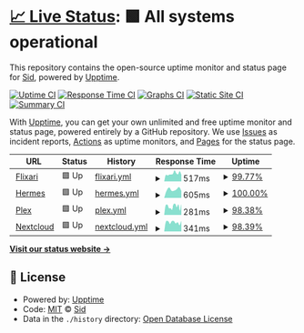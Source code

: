 # [📈 Live Status](https://SDS1337.github.io/upptime): <!--live status--> **🟩 All systems operational**

This repository contains the open-source uptime monitor and status page for [Sid](https://SDS1337.github.io/upptime), powered by [Upptime](https://github.com/upptime/upptime).

[![Uptime CI](https://github.com/SDS1337/upptime/workflows/Uptime%20CI/badge.svg)](https://github.com/SDS1337/upptime/actions?query=workflow%3A%22Uptime+CI%22)
[![Response Time CI](https://github.com/SDS1337/upptime/workflows/Response%20Time%20CI/badge.svg)](https://github.com/SDS1337/upptime/actions?query=workflow%3A%22Response+Time+CI%22)
[![Graphs CI](https://github.com/SDS1337/upptime/workflows/Graphs%20CI/badge.svg)](https://github.com/SDS1337/upptime/actions?query=workflow%3A%22Graphs+CI%22)
[![Static Site CI](https://github.com/SDS1337/upptime/workflows/Static%20Site%20CI/badge.svg)](https://github.com/SDS1337/upptime/actions?query=workflow%3A%22Static+Site+CI%22)
[![Summary CI](https://github.com/SDS1337/upptime/workflows/Summary%20CI/badge.svg)](https://github.com/SDS1337/upptime/actions?query=workflow%3A%22Summary+CI%22)

With [Upptime](https://upptime.js.org), you can get your own unlimited and free uptime monitor and status page, powered entirely by a GitHub repository. We use [Issues](https://github.com/SDS1337/upptime/issues) as incident reports, [Actions](https://github.com/SDS1337/upptime/actions) as uptime monitors, and [Pages](https://SDS1337.github.io/upptime) for the status page.

<!--start: status pages-->
<!-- This summary is generated by Upptime (https://github.com/upptime/upptime) -->
<!-- Do not edit this manually, your changes will be overwritten -->
<!-- prettier-ignore -->
| URL | Status | History | Response Time | Uptime |
| --- | ------ | ------- | ------------- | ------ |
| <img alt="" src="https://assets.flixari.co/organizr/logo.png" height="13"> [Flixari](https://flixari.co) | 🟩 Up | [flixari.yml](https://github.com/SDS1337/upptime/commits/HEAD/history/flixari.yml) | <details><summary><img alt="Response time graph" src="./graphs/flixari/response-time-week.png" height="20"> 517ms</summary><br><a href="https://status.flixari.co/history/flixari"><img alt="Response time 574" src="https://img.shields.io/endpoint?url=https%3A%2F%2Fraw.githubusercontent.com%2FSDS1337%2Fupptime%2FHEAD%2Fapi%2Fflixari%2Fresponse-time.json"></a><br><a href="https://status.flixari.co/history/flixari"><img alt="24-hour response time 354" src="https://img.shields.io/endpoint?url=https%3A%2F%2Fraw.githubusercontent.com%2FSDS1337%2Fupptime%2FHEAD%2Fapi%2Fflixari%2Fresponse-time-day.json"></a><br><a href="https://status.flixari.co/history/flixari"><img alt="7-day response time 517" src="https://img.shields.io/endpoint?url=https%3A%2F%2Fraw.githubusercontent.com%2FSDS1337%2Fupptime%2FHEAD%2Fapi%2Fflixari%2Fresponse-time-week.json"></a><br><a href="https://status.flixari.co/history/flixari"><img alt="30-day response time 599" src="https://img.shields.io/endpoint?url=https%3A%2F%2Fraw.githubusercontent.com%2FSDS1337%2Fupptime%2FHEAD%2Fapi%2Fflixari%2Fresponse-time-month.json"></a><br><a href="https://status.flixari.co/history/flixari"><img alt="1-year response time 646" src="https://img.shields.io/endpoint?url=https%3A%2F%2Fraw.githubusercontent.com%2FSDS1337%2Fupptime%2FHEAD%2Fapi%2Fflixari%2Fresponse-time-year.json"></a></details> | <details><summary><a href="https://status.flixari.co/history/flixari">99.77%</a></summary><a href="https://status.flixari.co/history/flixari"><img alt="All-time uptime 99.46%" src="https://img.shields.io/endpoint?url=https%3A%2F%2Fraw.githubusercontent.com%2FSDS1337%2Fupptime%2FHEAD%2Fapi%2Fflixari%2Fuptime.json"></a><br><a href="https://status.flixari.co/history/flixari"><img alt="24-hour uptime 100.00%" src="https://img.shields.io/endpoint?url=https%3A%2F%2Fraw.githubusercontent.com%2FSDS1337%2Fupptime%2FHEAD%2Fapi%2Fflixari%2Fuptime-day.json"></a><br><a href="https://status.flixari.co/history/flixari"><img alt="7-day uptime 99.77%" src="https://img.shields.io/endpoint?url=https%3A%2F%2Fraw.githubusercontent.com%2FSDS1337%2Fupptime%2FHEAD%2Fapi%2Fflixari%2Fuptime-week.json"></a><br><a href="https://status.flixari.co/history/flixari"><img alt="30-day uptime 96.89%" src="https://img.shields.io/endpoint?url=https%3A%2F%2Fraw.githubusercontent.com%2FSDS1337%2Fupptime%2FHEAD%2Fapi%2Fflixari%2Fuptime-month.json"></a><br><a href="https://status.flixari.co/history/flixari"><img alt="1-year uptime 98.45%" src="https://img.shields.io/endpoint?url=https%3A%2F%2Fraw.githubusercontent.com%2FSDS1337%2Fupptime%2FHEAD%2Fapi%2Fflixari%2Fuptime-year.json"></a></details>
| <img alt="" src="https://assets.flixari.co/mailcow.png" height="13"> [Hermes](https://hermes.flixari.co) | 🟩 Up | [hermes.yml](https://github.com/SDS1337/upptime/commits/HEAD/history/hermes.yml) | <details><summary><img alt="Response time graph" src="./graphs/hermes/response-time-week.png" height="20"> 605ms</summary><br><a href="https://status.flixari.co/history/hermes"><img alt="Response time 587" src="https://img.shields.io/endpoint?url=https%3A%2F%2Fraw.githubusercontent.com%2FSDS1337%2Fupptime%2FHEAD%2Fapi%2Fhermes%2Fresponse-time.json"></a><br><a href="https://status.flixari.co/history/hermes"><img alt="24-hour response time 726" src="https://img.shields.io/endpoint?url=https%3A%2F%2Fraw.githubusercontent.com%2FSDS1337%2Fupptime%2FHEAD%2Fapi%2Fhermes%2Fresponse-time-day.json"></a><br><a href="https://status.flixari.co/history/hermes"><img alt="7-day response time 605" src="https://img.shields.io/endpoint?url=https%3A%2F%2Fraw.githubusercontent.com%2FSDS1337%2Fupptime%2FHEAD%2Fapi%2Fhermes%2Fresponse-time-week.json"></a><br><a href="https://status.flixari.co/history/hermes"><img alt="30-day response time 597" src="https://img.shields.io/endpoint?url=https%3A%2F%2Fraw.githubusercontent.com%2FSDS1337%2Fupptime%2FHEAD%2Fapi%2Fhermes%2Fresponse-time-month.json"></a><br><a href="https://status.flixari.co/history/hermes"><img alt="1-year response time 587" src="https://img.shields.io/endpoint?url=https%3A%2F%2Fraw.githubusercontent.com%2FSDS1337%2Fupptime%2FHEAD%2Fapi%2Fhermes%2Fresponse-time-year.json"></a></details> | <details><summary><a href="https://status.flixari.co/history/hermes">100.00%</a></summary><a href="https://status.flixari.co/history/hermes"><img alt="All-time uptime 100.00%" src="https://img.shields.io/endpoint?url=https%3A%2F%2Fraw.githubusercontent.com%2FSDS1337%2Fupptime%2FHEAD%2Fapi%2Fhermes%2Fuptime.json"></a><br><a href="https://status.flixari.co/history/hermes"><img alt="24-hour uptime 100.00%" src="https://img.shields.io/endpoint?url=https%3A%2F%2Fraw.githubusercontent.com%2FSDS1337%2Fupptime%2FHEAD%2Fapi%2Fhermes%2Fuptime-day.json"></a><br><a href="https://status.flixari.co/history/hermes"><img alt="7-day uptime 100.00%" src="https://img.shields.io/endpoint?url=https%3A%2F%2Fraw.githubusercontent.com%2FSDS1337%2Fupptime%2FHEAD%2Fapi%2Fhermes%2Fuptime-week.json"></a><br><a href="https://status.flixari.co/history/hermes"><img alt="30-day uptime 100.00%" src="https://img.shields.io/endpoint?url=https%3A%2F%2Fraw.githubusercontent.com%2FSDS1337%2Fupptime%2FHEAD%2Fapi%2Fhermes%2Fuptime-month.json"></a><br><a href="https://status.flixari.co/history/hermes"><img alt="1-year uptime 100.00%" src="https://img.shields.io/endpoint?url=https%3A%2F%2Fraw.githubusercontent.com%2FSDS1337%2Fupptime%2FHEAD%2Fapi%2Fhermes%2Fuptime-year.json"></a></details>
| <img alt="" src="https://assets.flixari.co/apps/plex.png" height="13"> [Plex](https://plex.flixari.co/web/index.html) | 🟩 Up | [plex.yml](https://github.com/SDS1337/upptime/commits/HEAD/history/plex.yml) | <details><summary><img alt="Response time graph" src="./graphs/plex/response-time-week.png" height="20"> 281ms</summary><br><a href="https://status.flixari.co/history/plex"><img alt="Response time 302" src="https://img.shields.io/endpoint?url=https%3A%2F%2Fraw.githubusercontent.com%2FSDS1337%2Fupptime%2FHEAD%2Fapi%2Fplex%2Fresponse-time.json"></a><br><a href="https://status.flixari.co/history/plex"><img alt="24-hour response time 192" src="https://img.shields.io/endpoint?url=https%3A%2F%2Fraw.githubusercontent.com%2FSDS1337%2Fupptime%2FHEAD%2Fapi%2Fplex%2Fresponse-time-day.json"></a><br><a href="https://status.flixari.co/history/plex"><img alt="7-day response time 281" src="https://img.shields.io/endpoint?url=https%3A%2F%2Fraw.githubusercontent.com%2FSDS1337%2Fupptime%2FHEAD%2Fapi%2Fplex%2Fresponse-time-week.json"></a><br><a href="https://status.flixari.co/history/plex"><img alt="30-day response time 271" src="https://img.shields.io/endpoint?url=https%3A%2F%2Fraw.githubusercontent.com%2FSDS1337%2Fupptime%2FHEAD%2Fapi%2Fplex%2Fresponse-time-month.json"></a><br><a href="https://status.flixari.co/history/plex"><img alt="1-year response time 327" src="https://img.shields.io/endpoint?url=https%3A%2F%2Fraw.githubusercontent.com%2FSDS1337%2Fupptime%2FHEAD%2Fapi%2Fplex%2Fresponse-time-year.json"></a></details> | <details><summary><a href="https://status.flixari.co/history/plex">98.38%</a></summary><a href="https://status.flixari.co/history/plex"><img alt="All-time uptime 99.50%" src="https://img.shields.io/endpoint?url=https%3A%2F%2Fraw.githubusercontent.com%2FSDS1337%2Fupptime%2FHEAD%2Fapi%2Fplex%2Fuptime.json"></a><br><a href="https://status.flixari.co/history/plex"><img alt="24-hour uptime 100.00%" src="https://img.shields.io/endpoint?url=https%3A%2F%2Fraw.githubusercontent.com%2FSDS1337%2Fupptime%2FHEAD%2Fapi%2Fplex%2Fuptime-day.json"></a><br><a href="https://status.flixari.co/history/plex"><img alt="7-day uptime 98.38%" src="https://img.shields.io/endpoint?url=https%3A%2F%2Fraw.githubusercontent.com%2FSDS1337%2Fupptime%2FHEAD%2Fapi%2Fplex%2Fuptime-week.json"></a><br><a href="https://status.flixari.co/history/plex"><img alt="30-day uptime 96.59%" src="https://img.shields.io/endpoint?url=https%3A%2F%2Fraw.githubusercontent.com%2FSDS1337%2Fupptime%2FHEAD%2Fapi%2Fplex%2Fuptime-month.json"></a><br><a href="https://status.flixari.co/history/plex"><img alt="1-year uptime 98.30%" src="https://img.shields.io/endpoint?url=https%3A%2F%2Fraw.githubusercontent.com%2FSDS1337%2Fupptime%2FHEAD%2Fapi%2Fplex%2Fuptime-year.json"></a></details>
| <img alt="" src="https://assets.flixari.co/apps/nextcloud.png" height="13"> [Nextcloud](https://cloud.flixari.co/login) | 🟩 Up | [nextcloud.yml](https://github.com/SDS1337/upptime/commits/HEAD/history/nextcloud.yml) | <details><summary><img alt="Response time graph" src="./graphs/nextcloud/response-time-week.png" height="20"> 341ms</summary><br><a href="https://status.flixari.co/history/nextcloud"><img alt="Response time 533" src="https://img.shields.io/endpoint?url=https%3A%2F%2Fraw.githubusercontent.com%2FSDS1337%2Fupptime%2FHEAD%2Fapi%2Fnextcloud%2Fresponse-time.json"></a><br><a href="https://status.flixari.co/history/nextcloud"><img alt="24-hour response time 249" src="https://img.shields.io/endpoint?url=https%3A%2F%2Fraw.githubusercontent.com%2FSDS1337%2Fupptime%2FHEAD%2Fapi%2Fnextcloud%2Fresponse-time-day.json"></a><br><a href="https://status.flixari.co/history/nextcloud"><img alt="7-day response time 341" src="https://img.shields.io/endpoint?url=https%3A%2F%2Fraw.githubusercontent.com%2FSDS1337%2Fupptime%2FHEAD%2Fapi%2Fnextcloud%2Fresponse-time-week.json"></a><br><a href="https://status.flixari.co/history/nextcloud"><img alt="30-day response time 344" src="https://img.shields.io/endpoint?url=https%3A%2F%2Fraw.githubusercontent.com%2FSDS1337%2Fupptime%2FHEAD%2Fapi%2Fnextcloud%2Fresponse-time-month.json"></a><br><a href="https://status.flixari.co/history/nextcloud"><img alt="1-year response time 347" src="https://img.shields.io/endpoint?url=https%3A%2F%2Fraw.githubusercontent.com%2FSDS1337%2Fupptime%2FHEAD%2Fapi%2Fnextcloud%2Fresponse-time-year.json"></a></details> | <details><summary><a href="https://status.flixari.co/history/nextcloud">98.39%</a></summary><a href="https://status.flixari.co/history/nextcloud"><img alt="All-time uptime 95.78%" src="https://img.shields.io/endpoint?url=https%3A%2F%2Fraw.githubusercontent.com%2FSDS1337%2Fupptime%2FHEAD%2Fapi%2Fnextcloud%2Fuptime.json"></a><br><a href="https://status.flixari.co/history/nextcloud"><img alt="24-hour uptime 100.00%" src="https://img.shields.io/endpoint?url=https%3A%2F%2Fraw.githubusercontent.com%2FSDS1337%2Fupptime%2FHEAD%2Fapi%2Fnextcloud%2Fuptime-day.json"></a><br><a href="https://status.flixari.co/history/nextcloud"><img alt="7-day uptime 98.39%" src="https://img.shields.io/endpoint?url=https%3A%2F%2Fraw.githubusercontent.com%2FSDS1337%2Fupptime%2FHEAD%2Fapi%2Fnextcloud%2Fuptime-week.json"></a><br><a href="https://status.flixari.co/history/nextcloud"><img alt="30-day uptime 95.88%" src="https://img.shields.io/endpoint?url=https%3A%2F%2Fraw.githubusercontent.com%2FSDS1337%2Fupptime%2FHEAD%2Fapi%2Fnextcloud%2Fuptime-month.json"></a><br><a href="https://status.flixari.co/history/nextcloud"><img alt="1-year uptime 95.91%" src="https://img.shields.io/endpoint?url=https%3A%2F%2Fraw.githubusercontent.com%2FSDS1337%2Fupptime%2FHEAD%2Fapi%2Fnextcloud%2Fuptime-year.json"></a></details>

<!--end: status pages-->

[**Visit our status website →**](https://SDS1337.github.io/upptime)

## 📄 License

- Powered by: [Upptime](https://github.com/upptime/upptime)
- Code: [MIT](./LICENSE) © [Sid](https://SDS1337.github.io/upptime)
- Data in the `./history` directory: [Open Database License](https://opendatacommons.org/licenses/odbl/1-0/)
